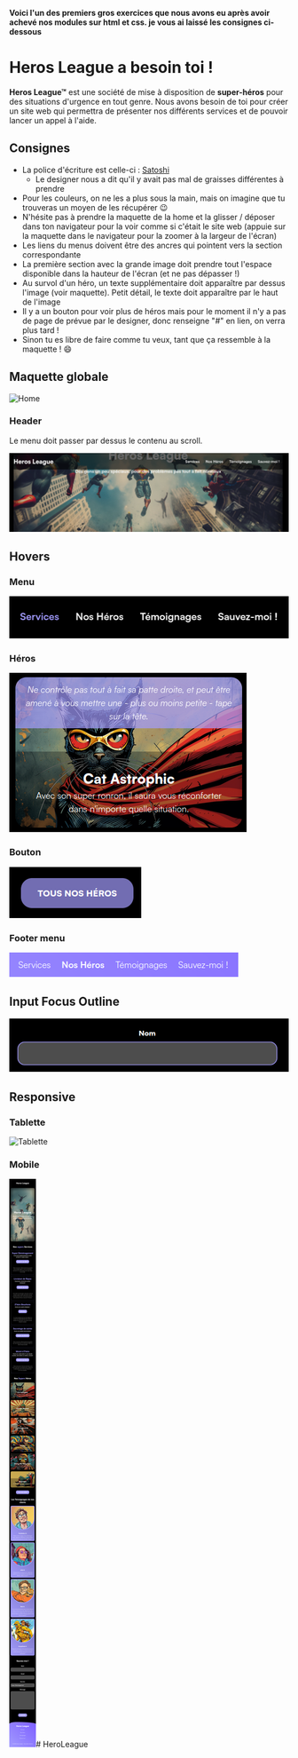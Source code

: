 **Voici l'un des premiers gros exercices que nous avons eu après avoir achevé nos modules sur html et css. je vous ai laissé les consignes ci-dessous**

# Heros League a besoin toi !

**Heros League&trade;** est une société de mise à disposition de **super-héros** pour des situations d'urgence en tout genre. Nous avons besoin de toi pour créer un site web qui permettra de présenter nos différents services et de pouvoir lancer un appel à l'aide.

## Consignes

- La police d'écriture est celle-ci : [Satoshi](https://www.fontshare.com/?q=Satoshi)
  - Le designer nous a dit qu'il y avait pas mal de graisses différentes à prendre
- Pour les couleurs, on ne les a plus sous la main, mais on imagine que tu trouveras un moyen de les récupérer :wink:
- N'hésite pas à prendre la maquette de la home et la glisser / déposer dans ton navigateur pour la voir comme si c'était le site web (appuie sur la maquette dans le navigateur pour la zoomer à la largeur de l'écran)
- Les liens du menus doivent être des ancres qui pointent vers la section correspondante
- La première section avec la grande image doit prendre tout l'espace disponible dans la hauteur de l'écran (et ne pas dépasser !)
- Au survol d'un héro, un texte supplémentaire doit apparaître par dessus l'image (voir maquette). Petit détail, le texte doit apparaître par le haut de l'image
- Il y a un bouton pour voir plus de héros mais pour le moment il n'y a pas de page de prévue par le designer, donc renseigne "#" en lien, on verra plus tard !
- Sinon tu es libre de faire comme tu veux, tant que ça ressemble à la maquette ! :smile:

## Maquette globale

![Home](./ressources/home.png)

### Header

Le menu doit passer par dessus le contenu au scroll.

![Header](./ressources/header.png)

## Hovers

### Menu

![Menu](./ressources/menu-hover.png)

### Héros

![Héros](./ressources/hover-hero.png)

### Bouton

![Bouton](./ressources/button-hover.png)

### Footer menu 

![Footer menu](./ressources/footer-menu-hover.png)

## Input Focus Outline

![Input Focus Outline](./ressources/input-focus.png)

## Responsive

### Tablette

![Tablette](./ressources/home-tablet.png)

### Mobile

![Mobile](./ressources/home-phone.png)# HeroLeague
